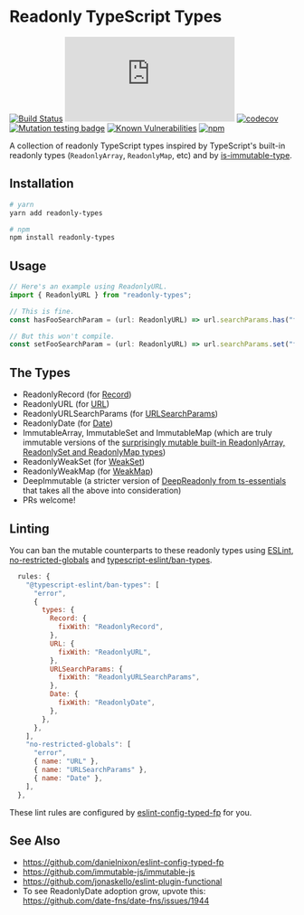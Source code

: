 # Readonly TypeScript Types

[![Build Status](https://github.com/danielnixon/readonly-types/actions/workflows/main.yml/badge.svg)](https://github.com/danielnixon/readonly-types/actions/workflows/main.yml)
[![type-coverage](https://img.shields.io/badge/dynamic/json.svg?label=type-coverage&prefix=%E2%89%A5&suffix=%&query=$.typeCoverage.atLeast&uri=https%3A%2F%2Fraw.githubusercontent.com%2Fdanielnixon%2Freadonly-types%2Fmaster%2Fpackage.json)](https://github.com/plantain-00/type-coverage)
[![codecov](https://codecov.io/gh/danielnixon/readonly-types/branch/master/graph/badge.svg?token=SYO6NY3DF0)](https://codecov.io/gh/danielnixon/readonly-types)
[![Mutation testing badge](https://img.shields.io/endpoint?style=flat&url=https%3A%2F%2Fbadge-api.stryker-mutator.io%2Fgithub.com%2Fdanielnixon%2Freadonly-types%2Fmaster)](https://dashboard.stryker-mutator.io/reports/github.com/danielnixon/readonly-types/master)
[![Known Vulnerabilities](https://snyk.io/test/github/danielnixon/readonly-types/badge.svg?targetFile=package.json)](https://snyk.io/test/github/danielnixon/readonly-types?targetFile=package.json)
[![npm](https://img.shields.io/npm/v/readonly-types.svg)](https://www.npmjs.com/package/readonly-types)

A collection of readonly TypeScript types inspired by TypeScript's built-in readonly types (`ReadonlyArray`, `ReadonlyMap`, etc) and by [is-immutable-type](https://github.com/RebeccaStevens/is-immutable-type).

## Installation

```sh
# yarn
yarn add readonly-types

# npm
npm install readonly-types
```

## Usage

```TypeScript
// Here's an example using ReadonlyURL.
import { ReadonlyURL } from "readonly-types";

// This is fine.
const hasFooSearchParam = (url: ReadonlyURL) => url.searchParams.has("foo");

// But this won't compile.
const setFooSearchParam = (url: ReadonlyURL) => url.searchParams.set("foo", "bar");
```

## The Types
* ReadonlyRecord (for [Record](https://www.typescriptlang.org/docs/handbook/utility-types.html#recordkt))
* ReadonlyURL (for [URL](https://developer.mozilla.org/en-US/docs/Web/API/URL))
* ReadonlyURLSearchParams (for [URLSearchParams](https://developer.mozilla.org/en-US/docs/Web/API/URLSearchParams))
* ReadonlyDate (for [Date](https://developer.mozilla.org/en-US/docs/Web/JavaScript/Reference/Global_Objects/Date))
* ImmutableArray, ImmutableSet and ImmutableMap (which are truly immutable versions of the [surprisingly mutable built-in ReadonlyArray, ReadonlySet and ReadonlyMap types](https://github.com/agiledigital/readonly-types/blob/master/src/index.ts#L58-L110))
* ReadonlyWeakSet (for [WeakSet](https://developer.mozilla.org/en-US/docs/Web/JavaScript/Reference/Global_Objects/WeakSet))
* ReadonlyWeakMap (for [WeakMap](https://developer.mozilla.org/en-US/docs/Web/JavaScript/Reference/Global_Objects/WeakMap))
* DeepImmutable (a stricter version of [DeepReadonly from ts-essentials](https://github.com/ts-essentials/ts-essentials/blob/master/lib/types.ts#L156-L181) that takes all the above into consideration)
* PRs welcome!

## Linting

You can ban the mutable counterparts to these readonly types using [ESLint](https://eslint.org/), [no-restricted-globals](https://eslint.org/docs/rules/no-restricted-globals) and [typescript-eslint/ban-types](https://github.com/typescript-eslint/typescript-eslint/blob/master/packages/eslint-plugin/docs/rules/ban-types.md).

```javascript
  rules: {
    "@typescript-eslint/ban-types": [
      "error",
      {
        types: {
          Record: {
            fixWith: "ReadonlyRecord",
          },
          URL: {
            fixWith: "ReadonlyURL",
          },
          URLSearchParams: {
            fixWith: "ReadonlyURLSearchParams",
          },
          Date: {
            fixWith: "ReadonlyDate",
          },
        },
      },
    ],
    "no-restricted-globals": [
      "error",
      { name: "URL" },
      { name: "URLSearchParams" },
      { name: "Date" },
    ],
  },
```

These lint rules are configured by [eslint-config-typed-fp](https://github.com/danielnixon/eslint-config-typed-fp) for you.

## See Also
* https://github.com/danielnixon/eslint-config-typed-fp
* https://github.com/immutable-js/immutable-js
* https://github.com/jonaskello/eslint-plugin-functional
* To see ReadonlyDate adoption grow, upvote this: https://github.com/date-fns/date-fns/issues/1944
